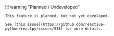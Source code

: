 !!! warning "Planned / Undeveloped"

    This feature is planned, but not yet developed.

    See [this issue](https://github.com/reactive-python/reactpy/issues/918) for more details.

<!-- ## Overview

<p class="intro" markdown>

_PSX_ is a syntax extension for JavaScript that lets you write HTML-like markup inside a JavaScript file. Although there are other ways to write components, most React developers prefer the conciseness of PSX, and most codebases use it.

</p>

!!! summary "You Will Learn"

    -   Why React mixes markup with rendering logic
    -   How PSX is different from HTML
    -   How to display information with PSX

## PSX: Putting markup into Python

The Web has been built on HTML, CSS, and JavaScript. For many years, web developers kept content in HTML, design in CSS, and logic in JavaScript—often in separate files! Content was marked up inside HTML while the page's logic lived separately in JavaScript: -->

<!-- TODO: Diagram -->

<!-- But as the Web became more interactive, logic increasingly determined content. Scripting languages are now in charge of the HTML! This is why **in React, rendering logic and markup live together in the same place—components.** -->

<!-- TODO: Diagram -->

<!--
Keeping a button's rendering logic and markup together ensures that they stay in sync with each other on every edit. Conversely, details that are unrelated, such as the button's markup and a sidebar's markup, are isolated from each other, making it safer to change either of them on their own.

Each React component is a JavaScript function that may contain some markup that React renders into the browser. React components use a syntax extension called PSX to represent that markup. PSX looks a lot like HTML, but it is a bit stricter and can display dynamic information. The best way to understand this is to convert some HTML markup to PSX markup.

!!! note

    PSX and ReactPy are two separate things. They're often used together, but you _can_ use them independently of each other. PSX is a syntax extension, while ReactPy is a Python library.

 ## Converting HTML to PSX

Suppose that you have some (perfectly valid) HTML:

```html
<h1>Hedy Lamarr's Todos</h1>
<img src="https://i.imgur.com/yXOvdOSs.jpg" alt="Hedy Lamarr" class="photo" />
<ul>
	<li>Invent new traffic lights</li>
	<li>Rehearse a movie scene</li>
	<li>Improve the spectrum technology</li>
</ul>
```

And you want to put it into your component:

```js
export default function TodoList() {
  return (
    // ???
  )
}
```

If you copy and paste it as is, it will not work:

```js
export default function TodoList() {
  return (
    // This doesn't quite work!
    <h1>Hedy Lamarr's Todos</h1>
    <img
      src="https://i.imgur.com/yXOvdOSs.jpg"
      alt="Hedy Lamarr"
      class="photo"
    >
    <ul>
      <li>Invent new traffic lights
      <li>Rehearse a movie scene
      <li>Improve the spectrum technology
    </ul>
  );
}
```

```css
img {
	height: 90px;
}
```

This is because PSX is stricter and has a few more rules than HTML! If you read the error messages above, they'll guide you to fix the markup, or you can follow the guide below.

<Note>

Most of the time, React's on-screen error messages will help you find where the problem is. Give them a read if you get stuck!

</Note>

## The Rules of PSX

### 1. Return a single root element

To return multiple elements from a component, **wrap them with a single parent tag.**

For example, you can use a `<div>`:

```js
<div>
  <h1>Hedy Lamarr's Todos</h1>
  <img
    src="https://i.imgur.com/yXOvdOSs.jpg"
    alt="Hedy Lamarr"
    class="photo"
  >
  <ul>
    ...
  </ul>
</div>
```

If you don't want to add an extra `<div>` to your markup, you can write `<>` and `</>` instead:

```js
<>
  <h1>Hedy Lamarr's Todos</h1>
  <img
    src="https://i.imgur.com/yXOvdOSs.jpg"
    alt="Hedy Lamarr"
    class="photo"
  >
  <ul>
    ...
  </ul>
</>
```

This empty tag is called a _[Fragment.](/reference/react/Fragment)_ Fragments let you group things without leaving any trace in the browser HTML tree.

<DeepDive>

#### Why do multiple PSX tags need to be wrapped?

PSX looks like HTML, but under the hood it is transformed into plain JavaScript objects. You can't return two objects from a function without wrapping them into an array. This explains why you also can't return two PSX tags without wrapping them into another tag or a Fragment.

</DeepDive>

### 2. Close all the tags

PSX requires tags to be explicitly closed: self-closing tags like `<img>` must become `<img />`, and wrapping tags like `<li>oranges` must be written as `<li>oranges</li>`.

This is how Hedy Lamarr's image and list items look closed:

```js
<>
	<img
		src="https://i.imgur.com/yXOvdOSs.jpg"
		alt="Hedy Lamarr"
		class="photo"
	/>
	<ul>
		<li>Invent new traffic lights</li>
		<li>Rehearse a movie scene</li>
		<li>Improve the spectrum technology</li>
	</ul>
</>
```

### 3. camelCase <s>all</s> most of the things!

PSX turns into JavaScript and attributes written in PSX become keys of JavaScript objects. In your own components, you will often want to read those attributes into variables. But JavaScript has limitations on variable names. For example, their names can't contain dashes or be reserved words like `class`.

This is why, in React, many HTML and SVG attributes are written in camelCase. For example, instead of `stroke-width` you use `strokeWidth`. Since `class` is a reserved word, in React you write `className` instead, named after the [corresponding DOM property](https://developer.mozilla.org/en-US/docs/Web/API/Element/className):

```js
<img
	src="https://i.imgur.com/yXOvdOSs.jpg"
	alt="Hedy Lamarr"
	className="photo"
/>
```

You can [find all these attributes in the list of DOM component props.](/reference/react-dom/components/common) If you get one wrong, don't worry—React will print a message with a possible correction to the [browser console.](https://developer.mozilla.org/docs/Tools/Browser_Console)

<Pitfall>

For historical reasons, [`aria-*`](https://developer.mozilla.org/docs/Web/Accessibility/ARIA) and [`data-*`](https://developer.mozilla.org/docs/Learn/HTML/Howto/Use_data_attributes) attributes are written as in HTML with dashes.

</Pitfall>

### Pro-tip: Use a PSX Converter

Converting all these attributes in existing markup can be tedious! We recommend using a [converter](https://transform.tools/html-to-psx) to translate your existing HTML and SVG to PSX. Converters are very useful in practice, but it's still worth understanding what is going on so that you can comfortably write PSX on your own.

Here is your final result:

```js
export default function TodoList() {
	return (
		<>
			<h1>Hedy Lamarr's Todos</h1>
			<img
				src="https://i.imgur.com/yXOvdOSs.jpg"
				alt="Hedy Lamarr"
				className="photo"
			/>
			<ul>
				<li>Invent new traffic lights</li>
				<li>Rehearse a movie scene</li>
				<li>Improve the spectrum technology</li>
			</ul>
		</>
	);
}
```

```css
img {
	height: 90px;
}
```

<Recap>

Now you know why PSX exists and how to use it in components:

-   React components group rendering logic together with markup because they are related.
-   PSX is similar to HTML, with a few differences. You can use a [converter](https://transform.tools/html-to-psx) if you need to.
-   Error messages will often point you in the right direction to fixing your markup.

</Recap>

<Challenges>

#### Convert some HTML to PSX

This HTML was pasted into a component, but it's not valid PSX. Fix it:

```js
export default function Bio() {
  return (
    <div class="intro">
      <h1>Welcome to my website!</h1>
    </div>
    <p class="summary">
      You can find my thoughts here.
      <br><br>
      <b>And <i>pictures</b></i> of scientists!
    </p>
  );
}
```

```css
.intro {
	background-image: linear-gradient(
		to left,
		violet,
		indigo,
		blue,
		green,
		yellow,
		orange,
		red
	);
	background-clip: text;
	color: transparent;
	-webkit-background-clip: text;
	-webkit-text-fill-color: transparent;
}

.summary {
	padding: 20px;
	border: 10px solid gold;
}
```

Whether to do it by hand or using the converter is up to you!

<Solution>

```js
export default function Bio() {
	return (
		<div>
			<div className="intro">
				<h1>Welcome to my website!</h1>
			</div>
			<p className="summary">
				You can find my thoughts here.
				<br />
				<br />
				<b>
					And <i>pictures</i>
				</b> of scientists!
			</p>
		</div>
	);
}
```

```css
.intro {
	background-image: linear-gradient(
		to left,
		violet,
		indigo,
		blue,
		green,
		yellow,
		orange,
		red
	);
	background-clip: text;
	color: transparent;
	-webkit-background-clip: text;
	-webkit-text-fill-color: transparent;
}

.summary {
	padding: 20px;
	border: 10px solid gold;
}
```

</Solution>

</Challenges> -->
